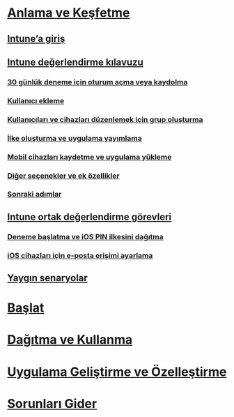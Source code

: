 # [Anlama ve Keşfetme](introduction-to-microsoft-intune.md)
## [Intune’a giriş](introduction-to-microsoft-intune.md)
## [Intune değerlendirme kılavuzu](get-started-with-a-30-day-trial-of-microsoft-intune.md)
### [30 günlük deneme için oturum açma veya kaydolma](get-started-with-a-30-day-trial-of-microsoft-intune-step-1.md)
### [Kullanıcı ekleme](get-started-with-a-30-day-trial-of-microsoft-intune-step-2.md)
### [Kullanıcıları ve cihazları düzenlemek için grup oluşturma](get-started-with-a-30-day-trial-of-microsoft-intune-step-3.md)
### [İlke oluşturma ve uygulama yayımlama](get-started-with-a-30-day-trial-of-microsoft-intune-step-4.md)
### [Mobil cihazları kaydetme ve uygulama yükleme](get-started-with-a-30-day-trial-of-microsoft-intune-step-5.md)
### [Diğer seçenekler ve ek özellikler](get-started-with-a-30-day-trial-of-microsoft-intune-step-6.md)
### [Sonraki adımlar](get-started-with-a-30-day-trial-of-microsoft-intune-step-7.md)
## [Intune ortak değerlendirme görevleri](common-microsoft-intune-evaluation-tasks.md)
### [Deneme başlatma ve iOS PIN ilkesini dağıtma](start-a-microsoft-intune-trial-and-deploy-ios-pin-policy.md)
### [iOS cihazları için e-posta erişimi ayarlama](set-up-email-access-for-ios-devices-using-microsoft-intune.md)
## [Yaygın senaryolar](common-ways-to-use-intune.md)

<!--- ## [Intune FAQ](frequently-asked-questions-for-microsoft-intune.md)--->

# [Başlat](/intune/get-started/what-to-know-before-you-start-microsoft-intune)
<!-- # [Plan and Design](/intune/plan-design/ways-to-do-enterprise-mobility) -->
# [Dağıtma ve Kullanma](/intune/deploy-use/overview-of-device-and-app-lifecycles-in-microsoft-intune)
# [Uygulama Geliştirme ve Özelleştirme](/intune/develop/intune-app-sdk)
# [Sorunları Gider](/intune/troubleshoot/general-troubleshooting-tips-for-microsoft-intune)


<!--HONumber=Jul16_HO1-->


